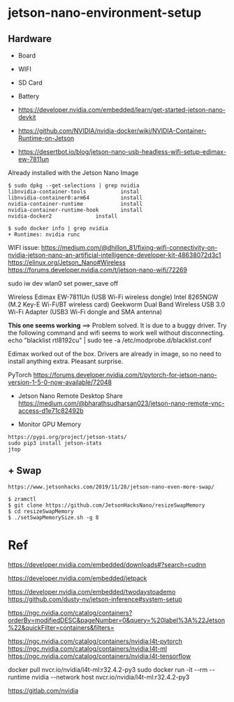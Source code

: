 # jetson-nano-environment-setup

## Hardware

- Board
- WIFI
- SD Card
- Battery




- https://developer.nvidia.com/embedded/learn/get-started-jetson-nano-devkit

- https://github.com/NVIDIA/nvidia-docker/wiki/NVIDIA-Container-Runtime-on-Jetson
- https://desertbot.io/blog/jetson-nano-usb-headless-wifi-setup-edimax-ew-7811un

Already installed with the Jetson Nano Image

```
$ sudo dpkg --get-selections | grep nvidia
libnvidia-container-tools			instal
libnvidia-container0:arm64			install
nvidia-container-runtime			install
nvidia-container-runtime-hook		install
nvidia-docker2				install

$ sudo docker info | grep nvidia
+ Runtimes: nvidia runc
```


WIFI issue:
https://medium.com/@dhillon_81/fixing-wifi-connectivity-on-nvidia-jetson-nano-an-artificial-intelligence-developer-kit-48638072d3c1
https://elinux.org/Jetson_Nano#Wireless
https://forums.developer.nvidia.com/t/jetson-nano-wifi/72269

sudo iw dev wlan0 set power_save off

Wireless
Edimax EW-7811Un (USB Wi-Fi wireless dongle)
Intel 8265NGW (M.2 Key-E Wi-Fi/BT wireless card)
Geekworm Dual Band Wireless USB 3.0 Wi-Fi Adapter (USB3 Wi-Fi dongle and SMA antenna)

**This one seems working** ==>
Problem solved. It is due to a buggy driver. Try the following command and wifi seems to work well without disconnecting. echo "blacklist rtl8192cu" | sudo tee -a /etc/modprobe.d/blacklist.conf


Edimax worked out of the box. Drivers are already in image, so no need to install anything extra. Pleasant surprise.



PyTorch
https://forums.developer.nvidia.com/t/pytorch-for-jetson-nano-version-1-5-0-now-available/72048

- Jetson Nano Remote Desktop Share
https://medium.com/@bharathsudharsan023/jetson-nano-remote-vnc-access-d1e71c82492b


- Monitor GPU Memory

```
https://pypi.org/project/jetson-stats/
sudo pip3 install jetson-stats
jtop
```

## + Swap

```
https://www.jetsonhacks.com/2019/11/28/jetson-nano-even-more-swap/

$ zramctl
$ git clone https://github.com/JetsonHacksNano/resizeSwapMemory
$ cd resizeSwapMemory
$ ./setSwapMemorySize.sh -g 8
```

# Ref

https://developer.nvidia.com/embedded/downloads#?search=cudnn

https://developer.nvidia.com/embedded/jetpack

https://developer.nvidia.com/embedded/twodaystoademo
https://github.com/dusty-nv/jetson-inference#system-setup


https://ngc.nvidia.com/catalog/containers?orderBy=modifiedDESC&pageNumber=0&query=%20label%3A%22Jetson%22&quickFilter=containers&filters=


https://ngc.nvidia.com/catalog/containers/nvidia:l4t-pytorch
https://ngc.nvidia.com/catalog/containers/nvidia:l4t-ml
https://ngc.nvidia.com/catalog/containers/nvidia:l4t-tensorflow


docker pull nvcr.io/nvidia/l4t-ml:r32.4.2-py3
sudo docker run -it --rm --runtime nvidia --network host nvcr.io/nvidia/l4t-ml:r32.4.2-py3

https://gitlab.com/nvidia
